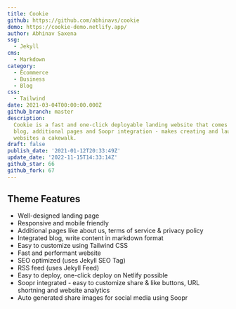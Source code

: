 ```yaml
---
title: Cookie
github: https://github.com/abhinavs/cookie
demo: https://cookie-demo.netlify.app/
author: Abhinav Saxena
ssg:
  - Jekyll
cms:
  - Markdown
category:
  - Ecommerce
  - Business
  - Blog
css:
  - Tailwind
date: 2021-03-04T00:00:00.000Z
github_branch: master
description:
  Cookie is a fast and one-click deployable landing website that comes with a
  blog, additional pages and Soopr integration - makes creating and launching
  websites a cakewalk.
draft: false
publish_date: '2021-01-12T20:33:49Z'
update_date: '2022-11-15T14:33:14Z'
github_star: 66
github_fork: 67
---
```

## Theme Features

- Well-designed landing page
- Responsive and mobile friendly
- Additional pages like about us, terms of service & privacy policy
- Integrated blog, write content in markdown format
- Easy to customize using Tailwind CSS
- Fast and performant website
- SEO optimized (uses Jekyll SEO Tag)
- RSS feed (uses Jekyll Feed)
- Easy to deploy, one-click deploy on Netlify possible
- Soopr integrated - easy to customize share & like buttons, URL shortning and website analytics
- Auto generated share images for social media using Soopr
